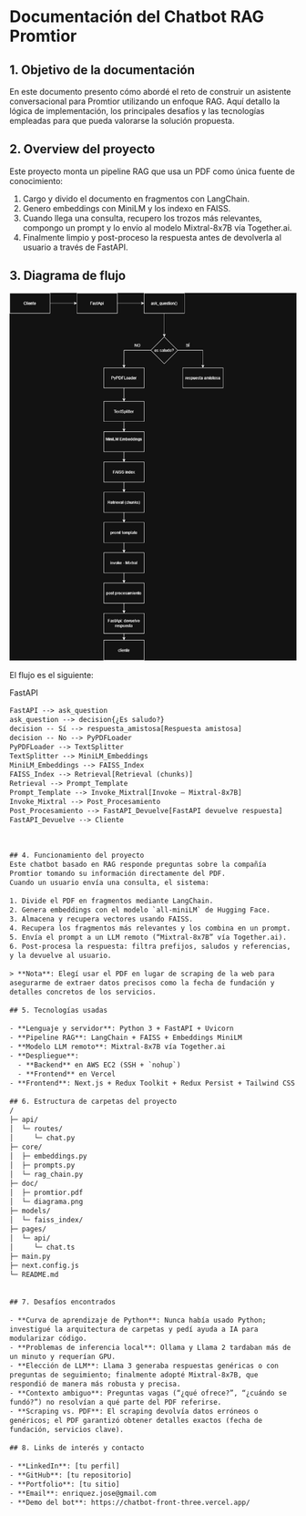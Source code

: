 # Documentación del Chatbot RAG Promtior

## 1. Objetivo de la documentación
En este documento presento cómo abordé el reto de construir un asistente conversacional para Promtior utilizando un enfoque RAG. Aquí detallo la lógica de implementación, los principales desafíos y las tecnologías empleadas para que pueda valorarse la solución propuesta.

## 2. Overview del proyecto
Este proyecto monta un pipeline RAG que usa un PDF como única fuente de conocimiento:

1. Cargo y divido el documento en fragmentos con LangChain.  
2. Genero embeddings con MiniLM y los indexo en FAISS.  
3. Cuando llega una consulta, recupero los trozos más relevantes, compongo un prompt y lo envío al modelo Mixtral-8x7B vía Together.ai.  
4. Finalmente limpio y post-proceso la respuesta antes de devolverla al usuario a través de FastAPI.  

## 3. Diagrama de flujo  
![Diagrama de flujo del pipeline RAG](doc/diagrama.png)

El flujo es el siguiente:
<!-- 
```mermaid
flowchart TB
    Cliente --> FastAPI
    FastAPI --> ask_question
    ask_question --> decision{¿Es saludo?}
    decision -- Sí --> respuesta_amistosa[Respuesta amistosa]
    decision -- No --> PyPDFLoader
    PyPDFLoader --> TextSplitter
    TextSplitter --> MiniLM_Embeddings
    MiniLM_Embeddings --> FAISS_Index
    FAISS_Index --> Retrieval[Retrieval (chunks)]
    Retrieval --> Prompt_Template
    Prompt_Template --> Invoke_Mixtral[Invoke – Mixtral-8x7B]
    Invoke_Mixtral --> Post_Procesamiento
    Post_Procesamiento --> FastAPI_Devuelve[FastAPI devuelve respuesta]
    FastAPI_Devuelve --> Cliente
``` -->


## 4. Funcionamiento del proyecto
Este chatbot basado en RAG responde preguntas sobre la compañía Promtior tomando su información directamente del PDF.  
Cuando un usuario envía una consulta, el sistema:

1. Divide el PDF en fragmentos mediante LangChain.  
2. Genera embeddings con el modelo `all-miniLM` de Hugging Face.  
3. Almacena y recupera vectores usando FAISS.  
4. Recupera los fragmentos más relevantes y los combina en un prompt.  
5. Envía el prompt a un LLM remoto (“Mixtral-8x7B” vía Together.ai).  
6. Post-procesa la respuesta: filtra prefijos, saludos y referencias, y la devuelve al usuario.

> **Nota**: Elegí usar el PDF en lugar de scraping de la web para asegurarme de extraer datos precisos como la fecha de fundación y detalles concretos de los servicios.

## 5. Tecnologías usadas

- **Lenguaje y servidor**: Python 3 + FastAPI + Uvicorn  
- **Pipeline RAG**: LangChain + FAISS + Embeddings MiniLM  
- **Modelo LLM remoto**: Mixtral-8x7B vía Together.ai  
- **Despliegue**:  
  - **Backend** en AWS EC2 (SSH + `nohup`)  
  - **Frontend** en Vercel  
- **Frontend**: Next.js + Redux Toolkit + Redux Persist + Tailwind CSS  

## 6. Estructura de carpetas del proyecto
/
├─ api/
│  └─ routes/
│     └─ chat.py
├─ core/
│  ├─ embeddings.py
│  ├─ prompts.py
│  └─ rag_chain.py
├─ doc/
│  ├─ promtior.pdf
│  └─ diagrama.png
├─ models/
│  └─ faiss_index/
├─ pages/
│  └─ api/
│     └─ chat.ts
├─ main.py
├─ next.config.js
└─ README.md


## 7. Desafíos encontrados

- **Curva de aprendizaje de Python**: Nunca había usado Python; investigué la arquitectura de carpetas y pedí ayuda a IA para modularizar código.  
- **Problemas de inferencia local**: Ollama y Llama 2 tardaban más de un minuto y requerían GPU.  
- **Elección de LLM**: Llama 3 generaba respuestas genéricas o con preguntas de seguimiento; finalmente adopté Mixtral-8x7B, que respondió de manera más robusta y precisa.  
- **Contexto ambiguo**: Preguntas vagas (“¿qué ofrece?”, “¿cuándo se fundó?”) no resolvían a qué parte del PDF referirse.  
- **Scraping vs. PDF**: El scraping devolvía datos erróneos o genéricos; el PDF garantizó obtener detalles exactos (fecha de fundación, servicios clave).

## 8. Links de interés y contacto

- **LinkedIn**: [tu perfil]  
- **GitHub**: [tu repositorio]  
- **Portfolio**: [tu sitio]  
- **Email**: enriquez.jose@gmail.com  
- **Demo del bot**: https://chatbot-front-three.vercel.app/

